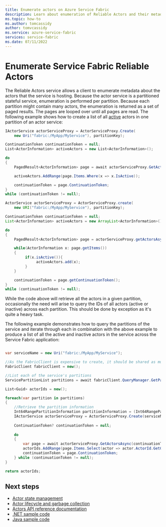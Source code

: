 ```yaml
---
title: Enumerate actors on Azure Service Fabric 
description: Learn about enumeration of Reliable Actors and their metadata in an Azure Service Fabric application using examples.
ms.topic: how-to
ms.author: tomcassidy
author: tomvcassidy
ms.service: azure-service-fabric
services: service-fabric
ms.date: 07/11/2022
---
```


# Enumerate Service Fabric Reliable Actors
The Reliable Actors service allows a client to enumerate metadata about the actors that the service is hosting. Because the actor service is a partitioned stateful service, enumeration is performed per partition. Because each partition might contain many actors, the enumeration is returned as a set of paged results. The pages are looped over until all pages are read. The following example shows how to create a list of all [active](service-fabric-reliable-actors-lifecycle.md) actors in one partition of an actor service:

```csharp
IActorService actorServiceProxy = ActorServiceProxy.Create(
    new Uri("fabric:/MyApp/MyService"), partitionKey);

ContinuationToken continuationToken = null;
List<ActorInformation> activeActors = new List<ActorInformation>();

do
{
    PagedResult<ActorInformation> page = await actorServiceProxy.GetActorsAsync(continuationToken, cancellationToken);

    activeActors.AddRange(page.Items.Where(x => x.IsActive));

    continuationToken = page.ContinuationToken;
}
while (continuationToken != null);
```

```Java
ActorService actorServiceProxy = ActorServiceProxy.create(
    new URI("fabric:/MyApp/MyService"), partitionKey);

ContinuationToken continuationToken = null;
List<ActorInformation> activeActors = new ArrayList<ActorInformation>();

do
{
    PagedResult<ActorInformation> page = actorServiceProxy.getActorsAsync(continuationToken);

    while(ActorInformation x: page.getItems())
    {
         if(x.isActive()){
              activeActors.add(x);
         }
    }

    continuationToken = page.getContinuationToken();
}
while (continuationToken != null);
```

While the code above will retrieve all the actors in a given partition, occasionally the need will arise to query the IDs of all actors (active or inactive) across each partition. This should be done by exception as it's quite a heavy task.

The following example demonstrates how to query the partitions of the service and iterate through each in combination with the above example to produce a list of all the active and inactive actors in the service across the Service Fabric application:


```csharp

var serviceName = new Uri("fabric:/MyApp/MyService");

//As the FabricClient is expensive to create, it should be shared as much as possible
FabricClient fabricClient = new();

//List each of the service's partitions
ServicePartitionList partitions = await fabricClient.QueryManager.GetPartitionListAsync(serviceName);

List<Guid> actorIds = new();

foreach(var partition in partitions)
{
    //Retrieve the partition information
    Int64RangePartitionInformation partitionInformation = (Int64RangePartitionInformation)partition.PartitionInformation; //Actors are restricted to the uniform Int64 scheme per https://learn.microsoft.com/azure/service-fabric/service-fabric-reliable-actors-introduction#distribution-and-failover
    IActorService actorServiceProxy = ActorServiceProxy.Create(serviceName, partitionInformation.LowKey);
    
    ContinuationToken? continuationToken = null;
    
    do 
    {
        var page = await actorServiceProxy.GetActorsAsync(continuationToken, cancellationToken);
        actorIds.AddRange(page.Items.Select(actor => actor.ActorId.GetGuidId());
        continuationToken = page.ContinuationToken;
    } while (continuationToken != null);
}

return actorIds;
```


## Next steps
* [Actor state management](service-fabric-reliable-actors-state-management.md)
* [Actor lifecycle and garbage collection](service-fabric-reliable-actors-lifecycle.md)
* [Actors API reference documentation](/previous-versions/azure/dn971626(v=azure.100))
* [.NET sample code](https://github.com/Azure-Samples/service-fabric-dotnet-getting-started)
* [Java sample code](https://github.com/Azure-Samples/service-fabric-java-getting-started)

<!--Image references-->
[1]: ./media/service-fabric-reliable-actors-platform/actor-service.png
[2]: ./media/service-fabric-reliable-actors-platform/app-deployment-scripts.png
[3]: ./media/service-fabric-reliable-actors-platform/actor-partition-info.png
[4]: ./media/service-fabric-reliable-actors-platform/actor-replica-role.png
[5]: ./media/service-fabric-reliable-actors-introduction/distribution.png
